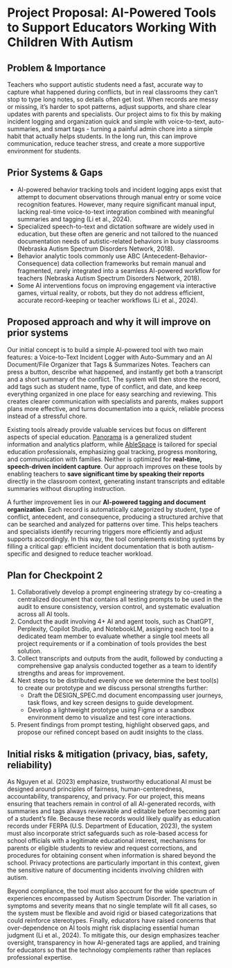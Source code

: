 # Project Proposal: AI-Powered Tools to Support Educators Working With Children With Autism

## Problem & Importance
Teachers who support autistic students need a fast, accurate way to capture what happened during conflicts, but in real classrooms they can’t stop to type long notes, so details often get lost. When records are messy or missing, it’s harder to spot patterns, adjust supports, and share clear updates with parents and specialists. Our project aims to fix this by making incident logging and organization quick and simple with voice-to-text, auto-summaries, and smart tags - turning a painful admin chore into a simple habit that actually helps students. In the long run, this can improve communication, reduce teacher stress, and create a more supportive environment for students.

## Prior Systems & Gaps
- AI-powered behavior tracking tools and incident logging apps exist that attempt to document observations through manual entry or some voice recognition features. However, many require significant manual input, lacking real-time voice-to-text integration combined with meaningful summaries and tagging (Li et al., 2024).
- Specialized speech-to-text and dictation software are widely used in education, but these often are generic and not tailored to the nuanced documentation needs of autistic-related behaviors in busy classrooms (Nebraska Autism Spectrum Disorders Network, 2018).
- Behavior analytic tools commonly use ABC (Antecedent-Behavior-Consequence) data collection frameworks but remain manual and fragmented, rarely integrated into a seamless AI-powered workflow for teachers (Nebraska Autism Spectrum Disorders Network, 2018).
- Some AI interventions focus on improving engagement via interactive games, virtual reality, or robots, but they do not address efficient, accurate record-keeping or teacher workflows (Li et al., 2024).

## Proposed approach and why it will improve on prior systems
Our initial concept is to build a simple AI-powered tool with two main features: a Voice-to-Text Incident Logger with Auto-Summary and an AI Document/File Organizer that Tags & Summarizes Notes. Teachers can press a button, describe what happened, and instantly get both a transcript and a short summary of the conflict. The system will then store the record, add tags such as student name, type of conflict, and date, and keep everything organized in one place for easy searching and reviewing. This creates clearer communication with specialists and parents, makes support plans more effective, and turns documentation into a quick, reliable process instead of a stressful chore.

Existing tools already provide valuable services but focus on different aspects of special education. [Panorama](https://www.panoramaed.com/) is a generalized student information and analytics platform, while [AbleSpace](https://www.ablespace.io/) is tailored for special education professionals, emphasizing goal tracking, progress monitoring, and communication with families. Neither is optimized for **real-time, speech-driven incident capture**. Our approach improves on these tools by enabling teachers to **save significant time by speaking their reports** directly in the classroom context, generating instant transcripts and editable summaries without disrupting instruction.

A further improvement lies in our **AI-powered tagging and document organization**. Each record is automatically categorized by student, type of conflict, antecedent, and consequence, producing a structured archive that can be searched and analyzed for patterns over time. This helps teachers and specialists identify recurring triggers more efficiently and adjust supports accordingly. In this way, the tool complements existing systems by filling a critical gap: efficient incident documentation that is both autism-specific and designed to reduce teacher workload.

## Plan for Checkpoint 2
1. Collaboratively develop a prompt engineering strategy by co-creating a centralized document that contains all testing prompts to be used in the audit to ensure consistency, version control, and systematic evaluation across all AI tools.
2. Conduct the audit involving 4+ AI and agent tools, such as ChatGPT, Perplexity, Copilot Studio, and NotebookLM, assigning each tool to a dedicated team member to evaluate whether a single tool meets all project requirements or if a combination of tools provides the best solution.
3. Collect transcripts and outputs from the audit, followed by conducting a comprehensive gap analysis conducted together as a team to identify strengths and areas for improvement.
4. Next steps to be distributed evenly once we determine the best tool(s) to create our prototype and we discuss personal strengths further:
    - Draft the DESIGN_SPEC.md document encompassing user journeys, task flows, and key screen designs to guide development.
    - Develop a lightweight prototype using Figma or a sandbox environment demo to visualize and test core interactions.
5. Present findings from prompt testing, highlight observed gaps, and propose our refined concept based on audit insights to the class.

## Initial risks & mitigation (privacy, bias, safety, reliability)
As Nguyen et al. (2023) emphasize, trustworthy educational AI must be designed around principles of fairness, human-centeredness, accountability, transparency, and privacy. For our project, this means ensuring that teachers remain in control of all AI-generated records, with summaries and tags always reviewable and editable before becoming part of a student’s file. Because these records would likely qualify as education records under FERPA (U.S. Department of Education, 2023), the system must also incorporate strict safeguards such as role-based access for school officials with a legitimate educational interest, mechanisms for parents or eligible students to review and request corrections, and procedures for obtaining consent when information is shared beyond the school. Privacy protections are particularly important in this context, given the sensitive nature of documenting incidents involving children with autism.

Beyond compliance, the tool must also account for the wide spectrum of experiences encompassed by Autism Spectrum Disorder. The variation in symptoms and severity means that no single template will fit all cases, so the system must be flexible and avoid rigid or biased categorizations that could reinforce stereotypes. Finally, educators have raised concerns that over-dependence on AI tools might risk displacing essential human judgment (Li et al., 2024). To mitigate this, our design emphasizes teacher oversight, transparency in how AI-generated tags are applied, and training for educators so that the technology complements rather than replaces professional expertise.


